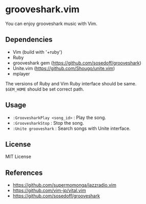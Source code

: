 grooveshark.vim
===
You can enjoy grooveshark music with Vim.


Dependencies
---

* Vim (build with '+ruby')
* Ruby
* grooveshark gem (https://github.com/sosedoff/grooveshark)
* Unite.vim (https://github.com/Shougo/unite.vim)
* mplayer

The versions of Ruby and Vim Ruby interface should be same.  
`$GEM_HOME` should be set correct path.

Usage
---

* `:GroovesharkPlay <song_id>` : Play the song.
* `:GroovesharkStop` : Stop the song.
* `:Unite grooveshark` : Search songs with Unite interface.


License
---
MIT License


References
---

* https://github.com/supermomonga/jazzradio.vim
* https://github.com/vim-jp/vital.vim
* https://github.com/sosedoff/grooveshark

